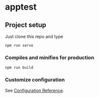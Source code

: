 # apptest

## Project setup
Just clone this repo and type 
```
npm run serve 
```

### Compiles and minifies for production
```
npm run build
```

### Customize configuration
See [Configuration Reference](https://cli.vuejs.org/config/).
